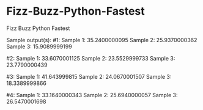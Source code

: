 # Fizz-Buzz-Python-Fastest
Fizz Buzz Python Fastest

Sample output(s):
#1:
Sample 1:  35.2400000095
Sample 2:  25.9370000362
Sample 3:  15.9089999199

#2:
Sample 1:  33.6070001125
Sample 2:  23.5529999733
Sample 3:  23.7790000439

#3:
Sample 1:  41.643999815
Sample 2:  24.0670001507
Sample 3:  18.3389999866

#4:
Sample 1:  33.1640000343
Sample 2:  25.6940000057
Sample 3:  26.5470001698
